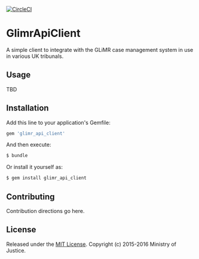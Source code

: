 [![CircleCI](https://circleci.com/gh/ministryofjustice/glimr-api-client.svg?style=svg&circle-token=1d291c45a14d48ef123ffd904169e10b7f47411f)](https://circleci.com/gh/ministryofjustice/glimr-api-client)

# GlimrApiClient

A simple client to integrate with the GLiMR case management system in
use in various UK tribunals.

## Usage

TBD

## Installation
Add this line to your application's Gemfile:

```ruby
gem 'glimr_api_client'
```

And then execute:
```bash
$ bundle
```

Or install it yourself as:
```bash
$ gem install glimr_api_client
```

## Contributing
Contribution directions go here.

## License
Released under the [MIT License](http://opensource.org/licenses/MIT).
Copyright (c) 2015-2016 Ministry of Justice.
